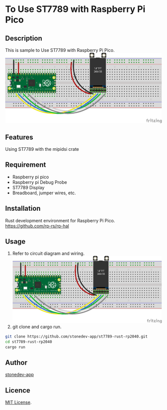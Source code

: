 # To Use ST7789 with Raspberry Pi Pico

## Description

This is sample to Use ST7789 with Raspberry Pi Pico.  
![Breadboard](https://github.com/stonedev-app/st7789-rust-rp2040/blob/main/fritzing/st7789_rp2040_breadboard.png)

## Features

Using ST7789 with the mipidsi crate

## Requirement

- Raspberry pi pico
- Raspberry pi Debug Probe
- ST7789 Display
- Breadboard, jumper wires, etc.

## Installation

Rust development environment for Raspberry Pi Pico.  
https://github.com/rp-rs/rp-hal

## Usage

1. Refer to circuit diagram and wiring.  
   ![CircuitDiagram](https://github.com/stonedev-app/st7789-rust-rp2040/blob/main/fritzing/st7789_rp2040_breadboard.png)
2. git clone and cargo run.

```bash
git clone https://github.com/stonedev-app/st7789-rust-rp2040.git
cd st7789-rust-rp2040
cargo run
```

## Author

[stonedev-app](https://github.com/stonedev-app)

## Licence

[MIT License](https://en.wikipedia.org/wiki/MIT_License).
